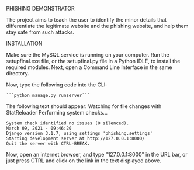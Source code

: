PHISHING DEMONSTRATOR

The project aims to teach the user to identify the minor details that differentiate the legitimate website and the phishing website, and help them stay safe from such attacks.


INSTALLATION

Make sure the MySQL service is running on your computer. 
Run the setupfinal.exe file, or the setupfinal.py file in a Python IDLE, to install the required modules.
Next, open a Command Line Interface in the same directory.

Now, type the following code into the CLI:

    ```python manage.py runserver```
    
The following text should appear: 
    Watching for file changes with StatReloader
    Performing system checks...

    System check identified no issues (0 silenced).
    March 09, 2021 - 09:46:20
    Django version 3.1.7, using settings 'phishing.settings'
    Starting development server at http://127.0.0.1:8000/
    Quit the server with CTRL-BREAK.
Now, open an internet browser, and type "127.0.0.1:8000" in the URL bar, or just press CTRL and click on the link in the text displayed above.

